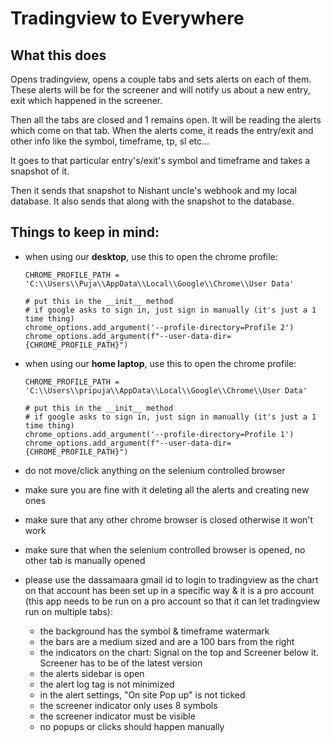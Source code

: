 
# Tradingview to Everywhere

## What this does
Opens tradingview, opens a couple tabs and sets alerts on each of them. These alerts will be for the screener and will notify us about a new entry, exit which happened in the screener. 

Then all the tabs are closed and 1 remains open. It will be reading the alerts which come on that tab. When the alerts come, it reads the entry/exit and other info like the symbol, timeframe, tp, sl etc...

It goes to that particular entry's/exit's symbol and timeframe and takes a snapshot of it.

Then it sends that snapshot to Nishant uncle's webhook and my local database. It also sends that along with the snapshot to the database.

## Things to keep in mind:
- when using our **desktop**, use this to open the chrome profile:
    ```
    CHROME_PROFILE_PATH = 'C:\\Users\\Puja\\AppData\\Local\\Google\\Chrome\\User Data'

    # put this in the __init__ method
    # if google asks to sign in, just sign in manually (it's just a 1 time thing)
    chrome_options.add_argument('--profile-directory=Profile 2')
    chrome_options.add_argument(f"--user-data-dir={CHROME_PROFILE_PATH}")
    ```

- when using our **home laptop**, use this to open the chrome profile:
    ```
    CHROME_PROFILE_PATH = 'C:\\Users\\pripuja\\AppData\\Local\\Google\\Chrome\\User Data'

    # put this in the __init__ method
    # if google asks to sign in, just sign in manually (it's just a 1 time thing)
    chrome_options.add_argument('--profile-directory=Profile 1')
    chrome_options.add_argument(f"--user-data-dir={CHROME_PROFILE_PATH}")
    ```

- do not move/click anything on the selenium controlled browser
- make sure you are fine with it deleting all the alerts and creating new ones
- make sure that any other chrome browser is closed otherwise it won't work
- make sure that when the selenium controlled browser is opened, no other tab is manually opened
- please use the dassamaara gmail id to login to tradingview as the chart on that account has been set up in a specific way & it is a pro account (this app needs to be run on a pro account so that it can let tradingview run on multiple tabs):
    - the background has the symbol & timeframe watermark
    - the bars are a medium sized and are a 100 bars from the right
    - the indicators on the chart: Signal on the top and Screener below it. Screener has to be of the latest version
    - the alerts sidebar is open
    - the alert log tag is not minimized
    - in the alert settings, "On site Pop up" is not ticked
    - the screener indicator only uses 8 symbols
    - the screener indicator must be visible
    - no popups or clicks should happen manually